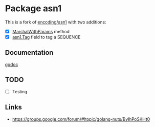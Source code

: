 # Package asn1

This is a fork of [encoding/asn1](https://golang.org/pkg/encoding/asn1/)
with two additions:

- [x] [MarshalWithParams](https://godoc.org/github.com/dim13/asn1#MarshalWithParams)
  method
- [x] [asn1.Tag](https://godoc.org/github.com/dim13/asn1#Tag)
  field to tag a SEQUENCE

## Documentation

[godoc](https://godoc.org/github.com/dim13/asn1)

## TODO

- [ ] Testing

## Links

- https://groups.google.com/forum/#!topic/golang-nuts/ByIhPoSKHt0
